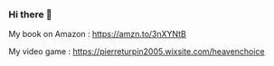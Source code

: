### Hi there 👋

My book on Amazon : https://amzn.to/3nXYNtB

My video game : https://pierreturpin2005.wixsite.com/heavenchoice

<!--
**pierr-tp/pierr-tp** is a ✨ _special_ ✨ repository because its `README.md` (this file) appears on your GitHub profile.

Here are some ideas to get you started:

- 🔭 I’m currently working on ...
- 🌱 I’m currently learning ...
- 👯 I’m looking to collaborate on ...
- 🤔 I’m looking for help with ...
- 💬 Ask me about ...
- 📫 How to reach me: ...
- 😄 Pronouns: ...
- ⚡ Fun fact: ...
-->
